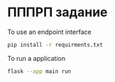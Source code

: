 # ПППРП задание

To use an endpoint interface
```bash
pip install -r requirments.txt 
```

To run a application
```bash
flask --app main run 
```
